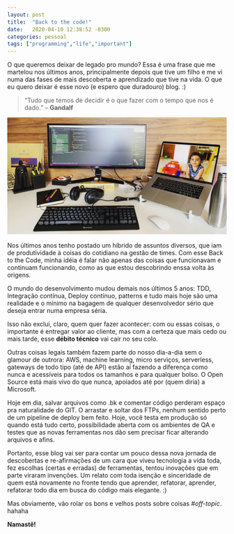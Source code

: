 ```yaml
---
layout: post
title:  "Back to the code!"
date:   2020-04-10 12:38:52 -0300
categories: pessoal
tags: ["programming","life","important"]
---
```


O que queremos deixar de legado pro mundo? Essa é uma frase que me martelou nos últimos anos, principalmente depois que tive um filho e me vi numa das fases de mais descoberta e aprendizado que tive na vida. O que eu quero deixar é esse novo (e espero que duradouro) blog. :)
<!--more-->
> “Tudo que temos de decidir é o que fazer com o tempo que nos é dado.”  – __Gandalf__

![War Table](/assets/posts/back-to-the-code.jpg)

Nos últimos anos tenho postado um híbrido de assuntos diversos, que iam de produtividade à coisas do cotidiano na gestão de times. Com esse Back to the Code, minha idéia é falar não apenas das coisas que funcionavam e continuam funcionando, como as que estou descobrindo enssa volta às origens.

O mundo do desenvolvimento mudou demais nos últimos 5 anos: TDD, Integração contínua, Deploy contínuo, patterns e tudo mais hoje são uma realidade e o mínimo na bagagem de qualquer desenvolvedor sério que deseja entrar numa empresa séria. 

Isso não exclui, claro, quem quer fazer acontecer: com ou essas coisas, o importante é entregar valor ao cliente, mas com a certeza que mais cedo ou mais tarde, esse __débito técnico__ vai cair no seu colo.

Outras coisas legais também fazem parte do nosso dia-a-dia sem o glamour de outrora: AWS, machine learning, micro serviços, serverless, gateways de todo tipo (até de API) estão aí fazendo a diferença como nunca e acessíveis para todos os tamanhos e para qualquer bolso. O Open Source está mais vivo do que nunca, apoiados até por (quem diria) a Microsoft.

Hoje em dia, salvar arquivos como .bk e comentar código perderam espaço pra naturalidade do GIT. O arrastar e soltar dos FTPs, nenhum sentido perto de um pipeline de deploy bem feito. Hoje, você testa em produção só quando está tudo certo, possibilidade aberta com os ambientes de QA e testes que as novas ferramentas nos dão sem precisar ficar alterando arquivos e afins.

Portanto, esse blog vai ser para contar um pouco dessa nova jornada de descobertas e re-afirmações de um cara que viveu tecnologia a vida toda, fez escolhas (certas e erradas) de ferramentas, tentou inovações que em parte viraram invenções. Um relato com toda isenção e sinceridade de quem está novamente no fronte tendo que aprender, refatorar, aprender, refatorar todo dia em busca do código mais elegante. :)

Mas obviamente, vão rolar os bons e velhos posts sobre coisas _#off-topic_. hahaha

__Namastê!__
